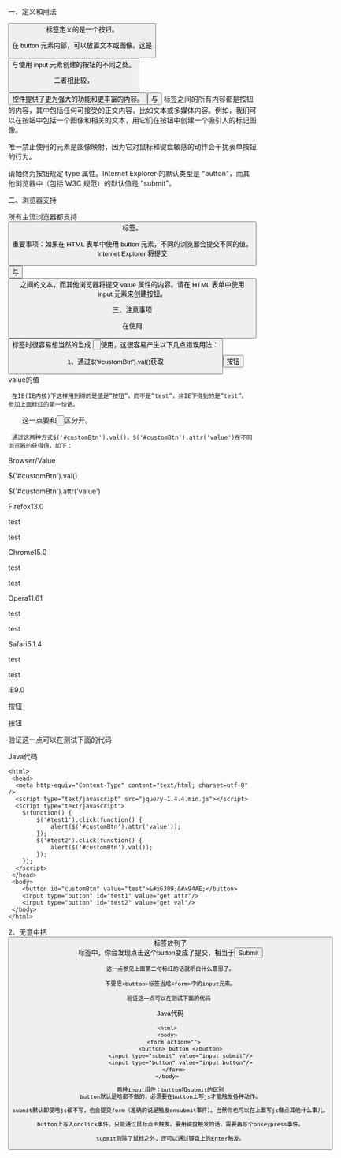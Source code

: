 一、定义和用法

<button> 标签定义的是一个按钮。

在 button 元素内部，可以放置文本或图像。这是<button>与使用 input 元素创建的按钮的不同之处。

二者相比较， <button> 控件提供了更为强大的功能和更丰富的内容。<button> 与 </button> 标签之间的所有内容都是按钮的内容，其中包括任何可接受的正文内容，比如文本或多媒体内容。例如，我们可以在按钮中包括一个图像和相关的文本，用它们在按钮中创建一个吸引人的标记图像。

唯一禁止使用的元素是图像映射，因为它对鼠标和键盘敏感的动作会干扰表单按钮的行为。

请始终为按钮规定 type 属性。Internet Explorer 的默认类型是 "button"，而其他浏览器中（包括 W3C 规范）的默认值是 "submit"。

二、浏览器支持

所有主流浏览器都支持 <button> 标签。

重要事项：如果在 HTML 表单中使用 button 元素，不同的浏览器会提交不同的值。Internet Explorer 将提交 <button> 与 <button/> 之间的文本，而其他浏览器将提交 value 属性的内容。请在 HTML 表单中使用 input 元素来创建按钮。

三、注意事项

在使用<button>标签时很容易想当然的当成 <input type="button">使用，这很容易产生以下几点错误用法：

 1、通过$('#customBtn').val()获取<button id="customBtn" value="test">按钮</button> value的值

     在IE(IE内核)下这样用到得的是值是“按钮”，而不是“test”，非IE下得到的是“test”。 参加上面标红的第一句话。

　　这一点要和<input type="button">区分开。                         

     通过这两种方式$('#customBtn').val()，$('#customBtn').attr('value')在不同浏览器的获得值，如下： 

Browser/Value
	

$('#customBtn').val()
	

$('#customBtn').attr('value')

Firefox13.0
	

test
	

test

Chrome15.0
	

test
	

test

Opera11.61
	

test
	

test

Safari5.1.4
	

test
	

test

IE9.0
	

按钮
	

按钮

 验证这一点可以在测试下面的代码 

 
Java代码 

    <html>  
     <head>  
      <meta http-equiv="Content-Type" content="text/html; charset=utf-8" />  
      <script type="text/javascript" src="jquery-1.4.4.min.js"></script>  
      <script type="text/javascript">  
        $(function() {  
            $('#test1').click(function() {  
                alert($('#customBtn').attr('value'));      
            });  
            $('#test2').click(function() {  
                alert($('#customBtn').val());      
            });  
        });  
      </script>  
     </head>  
     <body>  
        <button id="customBtn" value="test">&#x6309;&#x94AE;</button>   
        <input type="button" id="test1" value="get attr"/>  
        <input type="button" id="test2" value="get val"/>  
     </body>  
    </html>  

 2、无意中把<button>标签放到了<form>标签中，你会发现点击这个button变成了提交，相当于<input type="submit"/>

 

    这一点参见上面第二句标红的话就明白什么意思了。

    不要把<button>标签当成<form>中的input元素。

    验证这一点可以在测试下面的代码 

 
Java代码 

    <html>  
    <body>  
        <form action="">  
            <button> button </button>  
            <input type="submit" value="input submit"/>  
            <input type="button" value="input button"/>  
        </form>  
    </body>  

```js
两种input组件：button和submit的区别
button默认是啥都不做的，必须要在button上写js才能触发各种动作。

submit默认即使啥js都不写，也会提交form（准确的说是触发onsubmit事件）。当然你也可以在上面写js做点其他什么事儿。

button上写入onclick事件，只能通过鼠标点击触发。要用键盘触发的话，需要再写个onkeypress事件。

submit则除了鼠标之外，还可以通过键盘上的Enter触发。
```
